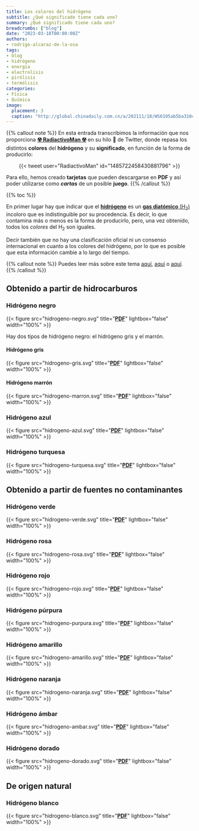 ```yaml
---
title: Los colores del hidrógeno
subtitle: ¿Qué significado tiene cada uno?
summary: ¿Qué significado tiene cada uno?
breadcrumbs: ["blog"]
date: "2023-03-18T00:00:00Z"
authors:
- rodrigo-alcaraz-de-la-osa
tags:
- blog
- hidrógeno
- energía
- electrolisis
- pirólisis
- termólisis
categories:
- Física
- Química
image:
  placement: 3
  caption: "http://global.chinadaily.com.cn/a/202111/18/WS6195ab5ba310cdd39bc75fe7.html" 
---
```


{{% callout note %}}
En esta entrada transcribimos la información que nos proporciona [**☢️ RadiactivoMan ☢️**](https://twitter.com/RadiactivoMan) en su hilo 🧵 de Twitter, donde repasa los distintos **colores** del **hidrógeno** y su **significado**, en función de la forma de producirlo:

<div align="center">
{{< tweet user="RadiactivoMan" id="1485722458430881796" >}}
</div>

Para ello, hemos creado **tarjetas** que pueden descargarse en **PDF** y así poder utilizarse como ***cartas*** de un posible **juego**.
{{% /callout %}}

{{% toc %}}

En primer lugar hay que indicar que el [**hidrógeno**](https://es.wikipedia.org/wiki/Hidrógeno) es un [**gas diatómico** (H<sub>2</sub>)](https://es.wikipedia.org/wiki/Molécula_diatómica) incoloro que es indistinguible por su procedencia. Es decir, lo que contamina más o menos es la forma de producirlo, pero, una vez obtenido, todos los *colores* del H<sub>2</sub> son iguales.

Decir también que no hay una clasificación oficial ni un consenso internacional en cuanto a los colores del hidrógeno, por lo que es posible que esta información cambie a lo largo del tiempo.

{{% callout note %}}
Puedes leer más sobre este tema [aquí](https://fundaciondescubre.es/recursos/los-colores-del-hidrogeno/), [aquí](https://goodnewenergy.enagas.es/innovadores/del-gris-al-verde-los-colores-del-hidrogeno/) o [aquí](https://www.newtral.es/tipos-hidrogeno-colores-verde-azul-rosa-barmar/20221027/).
{{% /callout %}}

## Obtenido a partir de hidrocarburos

### Hidrógeno negro

{{< figure src="hidrogeno-negro.svg" title="[**PDF**](hidrogeno-negro.pdf)" lightbox="false" width="100%" >}}

Hay dos tipos de hidrógeno negro: el hidrógeno gris y el marrón.

#### Hidrógeno gris

{{< figure src="hidrogeno-gris.svg" title="[**PDF**](hidrogeno-gris.pdf)" lightbox="false" width="100%" >}}

#### Hidrógeno marrón

{{< figure src="hidrogeno-marron.svg" title="[**PDF**](hidrogeno-marron.pdf)" lightbox="false" width="100%" >}}

### Hidrógeno azul

{{< figure src="hidrogeno-azul.svg" title="[**PDF**](hidrogeno-azul.pdf)" lightbox="false" width="100%" >}}

### Hidrógeno turquesa

{{< figure src="hidrogeno-turquesa.svg" title="[**PDF**](hidrogeno-turquesa.pdf)" lightbox="false" width="100%" >}}

## Obtenido a partir de fuentes no contaminantes

### Hidrógeno verde

{{< figure src="hidrogeno-verde.svg" title="[**PDF**](hidrogeno-verde.pdf)" lightbox="false" width="100%" >}}

### Hidrógeno rosa

{{< figure src="hidrogeno-rosa.svg" title="[**PDF**](hidrogeno-rosa.pdf)" lightbox="false" width="100%" >}}

### Hidrógeno rojo

{{< figure src="hidrogeno-rojo.svg" title="[**PDF**](hidrogeno-rojo.pdf)" lightbox="false" width="100%" >}}

### Hidrógeno púrpura

{{< figure src="hidrogeno-purpura.svg" title="[**PDF**](hidrogeno-purpura.pdf)" lightbox="false" width="100%" >}}

### Hidrógeno amarillo

{{< figure src="hidrogeno-amarillo.svg" title="[**PDF**](hidrogeno-amarillo.pdf)" lightbox="false" width="100%" >}}

### Hidrógeno naranja

{{< figure src="hidrogeno-naranja.svg" title="[**PDF**](hidrogeno-naranja.pdf)" lightbox="false" width="100%" >}}

### Hidrógeno ámbar

{{< figure src="hidrogeno-ambar.svg" title="[**PDF**](hidrogeno-ambar.pdf)" lightbox="false" width="100%" >}}

### Hidrógeno dorado

{{< figure src="hidrogeno-dorado.svg" title="[**PDF**](hidrogeno-dorado.pdf)" lightbox="false" width="100%" >}}

## De origen natural

### Hidrógeno blanco

{{< figure src="hidrogeno-blanco.svg" title="[**PDF**](hidrogeno-blanco.pdf)" lightbox="false" width="100%" >}}